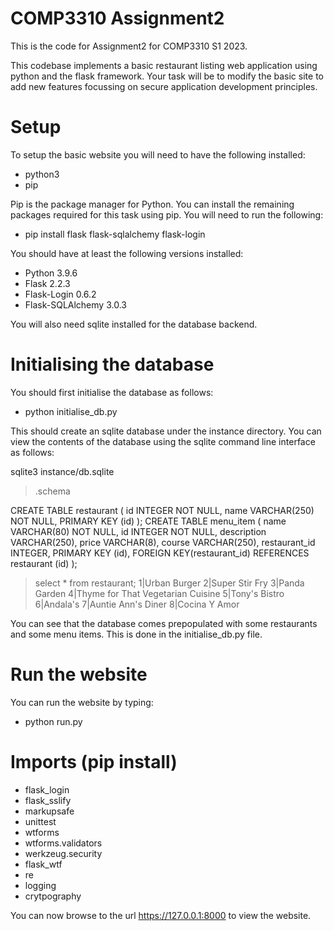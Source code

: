 # COMP3310 Assignment2

This is the code for Assignment2 for COMP3310 S1 2023.

This codebase implements a basic restaurant listing web application using python and the flask framework. Your task will be to modify the basic site to add new features focussing on secure application development principles.

# Setup

To setup the basic website you will need to have the following installed:

- python3
- pip

Pip is the package manager for Python. You can install the remaining packages required for this task using pip. You will need to run the following:

- pip install flask flask-sqlalchemy flask-login

You should have at least the following versions installed:

- Python 3.9.6
- Flask 2.2.3
- Flask-Login 0.6.2
- Flask-SQLAlchemy 3.0.3

You will also need sqlite installed for the database backend.

# Initialising the database

You should first initialise the database as follows:

- python initialise_db.py

This should create an sqlite database under the instance directory. You can view the contents of the database using the sqlite command line interface as follows:

sqlite3 instance/db.sqlite

> .schema

CREATE TABLE restaurant (
id INTEGER NOT NULL,
name VARCHAR(250) NOT NULL,
PRIMARY KEY (id)
);
CREATE TABLE menu_item (
name VARCHAR(80) NOT NULL,
id INTEGER NOT NULL,
description VARCHAR(250),
price VARCHAR(8),
course VARCHAR(250),
restaurant_id INTEGER,
PRIMARY KEY (id),
FOREIGN KEY(restaurant_id) REFERENCES restaurant (id)
);

> select \* from restaurant;
> 1|Urban Burger
> 2|Super Stir Fry
> 3|Panda Garden
> 4|Thyme for That Vegetarian Cuisine
> 5|Tony's Bistro
> 6|Andala's
> 7|Auntie Ann's Diner
> 8|Cocina Y Amor

You can see that the database comes prepopulated with some restaurants and some menu items. This is done in the initialise_db.py file.

# Run the website

You can run the website by typing:

- python run.py

# Imports (pip install)
- flask_login
- flask_sslify
- markupsafe
- unittest
- wtforms 
- wtforms.validators 
- werkzeug.security
- flask_wtf
- re
- logging
- crytpography


You can now browse to the url https://127.0.0.1:8000 to view the website.
